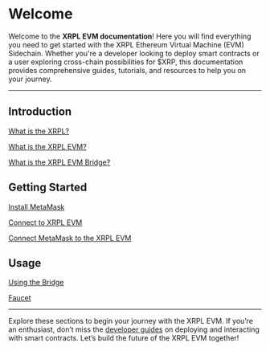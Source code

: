 # Welcome

Welcome to the **XRPL EVM documentation**! Here you will find everything you need to get started with the XRPL Ethereum Virtual Machine (EVM) Sidechain. Whether you're a developer looking to deploy smart contracts or a user exploring cross-chain possibilities for $XRP, this documentation provides comprehensive guides, tutorials, and resources to help you on your journey.

---

## Introduction
[What is the XRPL?](./introduction/what-is-the-xrpl.md)

[What is the XRPL EVM?](./introduction/what-is-the-xrpl-evm.md)

[What is the XRPL EVM Bridge?](./introduction/what-is-the-xrpl-evm-bridge.md)

## Getting Started
[Install MetaMask](./getting-started/install-metamask.md)

[Connect to XRPL EVM](./getting-started/connect-to-the-xrpl-evm.md)

[Connect MetaMask to the XRPL EVM](./getting-started/connect-to-the-xrpl-evm.md)

## Usage
[Using the Bridge](./using-the-bridge.md)

[Faucet](./faucet.md)

---

Explore these sections to begin your journey with the XRPL EVM. If you’re an enthusiast, don’t miss the [developer guides](../developers/developing-smart-contracts/develop-a-smart-contract.md) on deploying and interacting with smart contracts. Let’s build the future of the XRPL EVM together!
